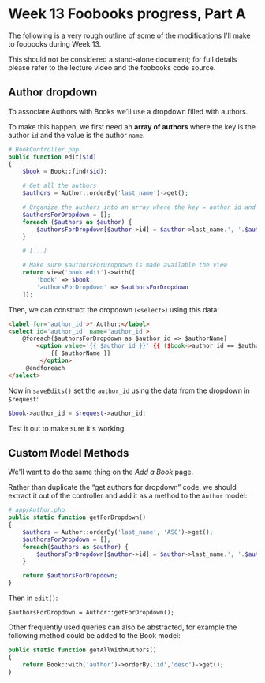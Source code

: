# Week 13 Foobooks progress, Part A

The following is a very rough outline of some of the modifications I'll make to foobooks during Week 13.

This should not be considered a stand-alone document; for full details please refer to the lecture video and the foobooks code source.


## Author dropdown
To associate Authors with Books we'll use a dropdown filled with authors.

To make this happen, we first need an __array of authors__ where the key is the author `id` and the value is the author `name`.

```php
# BookController.php
public function edit($id)
{
    $book = Book::find($id);

    # Get all the authors
    $authors = Author::orderBy('last_name')->get();

    # Organize the authors into an array where the key = author id and value = author name
    $authorsForDropdown = [];
    foreach ($authors as $author) {
        $authorsForDropdown[$author->id] = $author->last_name.', '.$author->first_name;
    }

    # [...]

    # Make sure $authorsForDropdown is made available the view
    return view('book.edit')->with([
        'book' => $book,
        'authorsForDropdown' => $authorsForDropdown
    ]);
```

Then, we can construct the dropdown (`<select>`) using this data:

```html
<label for='author_id'>* Author:</label>
<select id='author_id' name='author_id'>
    @foreach($authorsForDropdown as $author_id => $authorName)
        <option value='{{ $author_id }}' {{ ($book->author_id == $author_id) ? 'SELECTED' : '' }}>
            {{ $authorName }}
         </option>
     @endforeach
</select>
```


Now in `saveEdits()` set the `author_id` using the data from the dropdown in `$request`:
```php
$book->author_id = $request->author_id;
```

Test it out to make sure it's working.



## Custom Model Methods
We'll want to do the same thing on the *Add a Book* page.

Rather than duplicate the &ldquo;get authors for dropdown&rdquo; code, we should extract it out of the controller and add it as a method to the `Author` model:

```php
# app/Author.php
public static function getForDropdown()
{
    $authors = Author::orderBy('last_name', 'ASC')->get();
    $authorsForDropdown = [];
    foreach($authors as $author) {
        $authorsForDropdown[$author->id] = $author->last_name.', '.$author->first_name;
    }

    return $authorsForDropdown;
}
```

Then in `edit()`:
```
$authorsForDropdown = Author::getForDropdown();
```

Other frequently used queries can also be abstracted, for example the following method could be added to the Book model:

```php
public static function getAllWithAuthors()
{
    return Book::with('author')->orderBy('id','desc')->get();
}
```

